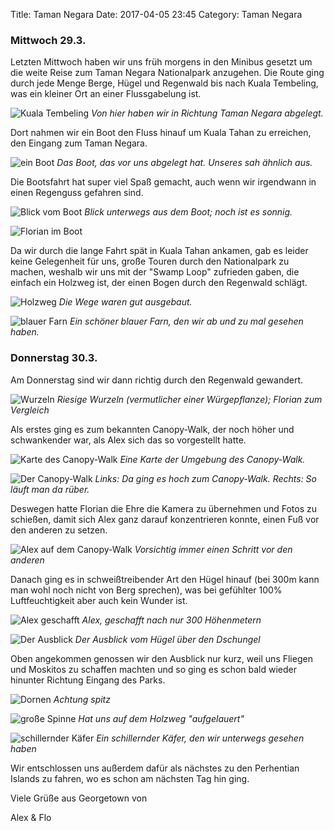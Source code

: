 Title: Taman Negara
Date: 2017-04-05 23:45
Category: Taman Negara

### Mittwoch 29.3.

Letzten Mittwoch haben wir uns früh morgens in den Minibus gesetzt um die weite Reise zum Taman Negara Nationalpark anzugehen. Die Route ging durch jede Menge Berge, Hügel und Regenwald bis nach Kuala Tembeling, was ein kleiner Ort an einer Flussgabelung ist.

![Kuala Tembeling]({filename}/images/9_kuala_tembeling.jpg)
*Von hier haben wir in Richtung Taman Negara abgelegt.*

Dort nahmen wir ein Boot den Fluss hinauf um Kuala Tahan zu erreichen, den Eingang zum Taman Negara.

![ein Boot]({filename}/images/9_boat.jpg)
*Das Boot, das vor uns abgelegt hat. Unseres sah ähnlich aus.*

Die Bootsfahrt hat super viel Spaß gemacht, auch wenn wir irgendwann in einen Regenguss gefahren sind.

![Blick vom Boot]({filename}/images/9_on_the_boat.jpg)
*Blick unterwegs aus dem Boot; noch ist es sonnig.*

![Florian im Boot]({filename}/images/9_flo.jpg)

Da wir durch die lange Fahrt spät in Kuala Tahan ankamen, gab es leider keine Gelegenheit für uns, große Touren durch den Nationalpark zu machen, weshalb wir uns mit der "Swamp Loop" zufrieden gaben, die einfach ein Holzweg ist, der einen Bogen durch den Regenwald schlägt.

![Holzweg]({filename}/images/9_boardwalk.jpg)
*Die Wege waren gut ausgebaut.*

![blauer Farn]({filename}/images/9_blue_fern.jpg)
*Ein schöner blauer Farn, den wir ab und zu mal gesehen haben.*

### Donnerstag 30.3.

Am Donnerstag sind wir dann richtig durch den Regenwald gewandert.

![Wurzeln]({filename}/images/9_roots.jpg)
*Riesige Wurzeln (vermutlicher einer Würgepflanze); Florian zum Vergleich*

Als erstes ging es zum bekannten Canopy-Walk, der noch höher und schwankender war, als Alex sich das so vorgestellt hatte.

![Karte des Canopy-Walk]({filename}/images/9_map.jpg)
*Eine Karte der Umgebung des Canopy-Walk.*

![Der Canopy-Walk]({filename}/images/9_canopy_walk.jpg)
*Links: Da ging es hoch zum Canopy-Walk. Rechts: So läuft man da rüber.*

Deswegen hatte Florian die Ehre die Kamera zu übernehmen und Fotos zu schießen, damit sich Alex ganz darauf konzentrieren konnte, einen Fuß vor den anderen zu setzen.

![Alex auf dem Canopy-Walk]({filename}/images/9_alex_on_canopy_walk.jpg)
*Vorsichtig immer einen Schritt vor den anderen*

Danach ging es in schweißtreibender Art den Hügel hinauf (bei 300m kann man wohl noch nicht von Berg sprechen), was bei gefühlter 100% Luftfeuchtigkeit aber auch kein Wunder ist.

![Alex geschafft]({filename}/images/9_alex.jpg)
*Alex, geschafft nach nur 300 Höhenmetern*

![Der Ausblick]({filename}/images/9_view.jpg)
*Der Ausblick vom Hügel über den Dschungel*

Oben angekommen genossen wir den Ausblick nur kurz, weil uns Fliegen und Moskitos zu schaffen machten und so ging es schon bald wieder hinunter Richtung Eingang des Parks.

![Dornen]({filename}/images/9_thorns.jpg)
*Achtung spitz*

![große Spinne]({filename}/images/9_spider.jpg)
*Hat uns auf dem Holzweg "aufgelauert"*

![schillernder Käfer]({filename}/images/9_bug.jpg)
*Ein schillernder Käfer, den wir unterwegs gesehen haben*

Wir entschlossen uns außerdem dafür als nächstes zu den Perhentian Islands zu fahren, wo es schon am nächsten Tag hin ging.

Viele Grüße aus Georgetown von

Alex & Flo
